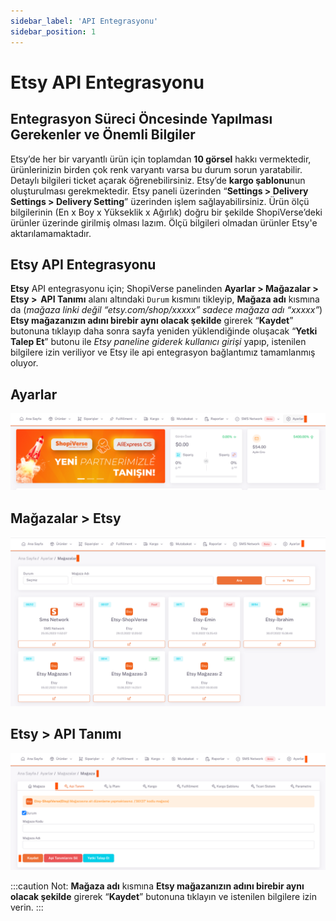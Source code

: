 ```yaml
---
sidebar_label: 'API Entegrasyonu'
sidebar_position: 1
---
```


# Etsy API Entegrasyonu

## Entegrasyon Süreci Öncesinde Yapılması Gerekenler ve Önemli Bilgiler

Etsy’de her bir varyantlı ürün için toplamdan **10 görsel** hakkı vermektedir, ürünlerinizin birden çok renk varyantı varsa bu durum sorun yaratabilir. Detaylı bilgileri ticket açarak öğrenebilirsiniz.
Etsy’de **kargo şablonu**nun oluşturulması gerekmektedir. Etsy paneli üzerinden “**Settings > Delivery Settings > Delivery Setting**” üzerinden işlem sağlayabilirsiniz.
Ürün ölçü bilgilerinin (En x Boy x Yükseklik x Ağırlık) doğru bir şekilde ShopiVerse’deki ürünler üzerinde girilmiş olması lazım. Ölçü bilgileri olmadan ürünler Etsy'e aktarılamamaktadır.
 
## Etsy API Entegrasyonu

**Etsy** API entegrasyonu için; ShopiVerse panelinden **Ayarlar > Mağazalar > Etsy >  API Tanımı** alanı altındaki `Durum` kısmını tikleyip, **Mağaza adı** kısmına da (*mağaza linki değil “etsy.com/shop/xxxxx” sadece mağaza adı “xxxxx”*)  **Etsy mağazanızın adını birebir aynı olacak şekilde** girerek “**Kaydet**” butonuna tıklayıp daha sonra sayfa yeniden yüklendiğinde oluşacak “**Yetki Talep Et**” butonu ile *Etsy paneline giderek kullanıcı girişi* yapıp, istenilen bilgilere izin veriliyor ve Etsy ile api entegrasyon bağlantımız tamamlanmış oluyor. 

## Ayarlar
![Ayarlar](../etsy/img/svayarlar.png)
 
## Mağazalar > Etsy
![Etsy](../etsy/img/svetsy.png)

## Etsy > API Tanımı
![EtsyAPI](../etsy/img/svetsyapi.png)


:::caution
Not: **Mağaza adı** kısmına **Etsy mağazanızın adını birebir aynı olacak şekilde** girerek “**Kaydet**” butonuna tıklayın ve istenilen bilgilere izin verin.
:::